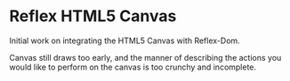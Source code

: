 # Reflex HTML5 Canvas

Initial work on integrating the HTML5 Canvas with Reflex-Dom.

Canvas still draws too early, and the manner of describing the actions you would
like to perform on the canvas is too crunchy and incomplete.

